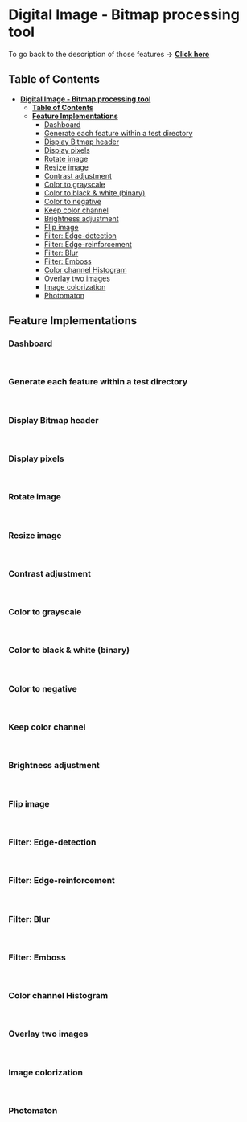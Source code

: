 # Digital Image - Bitmap processing tool

To go back to the description of those features **->** __[Click here](./README.md)__

## Table of Contents

- __[Digital Image - Bitmap processing tool](#digital-image---bitmap-processing-tool)__
  - __[Table of Contents](#table-of-contents)__
  - __[Feature Implementations](#feature-implementations)__
    - [Dashboard](#dashboard)
    - [Generate each feature within a test directory](#generate-each-feature-within-a-test-directory)
    - [Display Bitmap header](#display-bitmap-header)
    - [Display pixels](#display-pixels)
    - [Rotate image](#rotate-image)
    - [Resize image](#resize-image)
    - [Contrast adjustment](#contrast-adjustment)
    - [Color to grayscale](#color-to-grayscale)
    - [Color to black & white (binary)](#color-to-black--white-binary)
    - [Color to negative](#color-to-negative)
    - [Keep color channel](#keep-color-channel)
    - [Brightness adjustment](#brightness-adjustment)
    - [Flip image](#flip-image)
    - [Filter: Edge-detection](#filter-edge-detection)
    - [Filter: Edge-reinforcement](#filter-edge-reinforcement)
    - [Filter: Blur](#filter-blur)
    - [Filter: Emboss](#filter-emboss)
    - [Color channel Histogram](#color-channel-histogram)
    - [Overlay two images](#overlay-two-images)
    - [Image colorization](#image-colorization)
    - [Photomaton](#photomaton)

## Feature Implementations

### Dashboard

<br>

### Generate each feature within a test directory

<br>

### Display Bitmap header


<br>

### Display pixels

<br>

### Rotate image

<br>

### Resize image


<br>

### Contrast adjustment

<br>

### Color to grayscale

<br>

### Color to black & white (binary)

<br>

### Color to negative

<br>

### Keep color channel

<br>

### Brightness adjustment

<br>

### Flip image

<br>

### Filter: Edge-detection 

<br>

### Filter: Edge-reinforcement

<br> 

### Filter: Blur

<br>

### Filter: Emboss

<br>

### Color channel Histogram

<br>

### Overlay two images 

<br>

### Image colorization

<br>

### Photomaton
